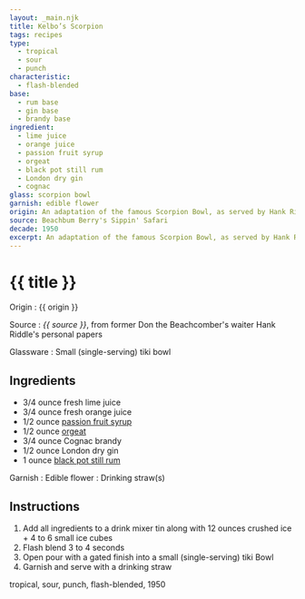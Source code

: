 ```yaml
---
layout: _main.njk
title: Kelbo’s Scorpion
tags: recipes
type:
  - tropical
  - sour
  - punch
characteristic:
  - flash-blended
base:
  - rum base
  - gin base
  - brandy base
ingredient:
  - lime juice
  - orange juice
  - passion fruit syrup
  - orgeat
  - black pot still rum
  - London dry gin
  - cognac
glass: scorpion bowl
garnish: edible flower
origin: An adaptation of the famous Scorpion Bowl, as served by Hank Riddle at Kelbo's on L.A.’s Fairfax Avenue in the 1950s.
source: Beachbum Berry's Sippin' Safari
decade: 1950
excerpt: An adaptation of the famous Scorpion Bowl, as served by Hank Riddle at Kelbo's on L.A.’s Fairfax Avenue in the 1950s.
---
```

<!-- markdownlint-disable MD025 -->
# {{ title }}
<!-- markdownlint-enable MD025 -->

Origin
  : {{ origin }}

Source
  : <cite><span data-pagefind-filter="Source">{{ source }}</span></cite>, from former Don the Beachcomber's waiter Hank Riddle's personal papers

Glassware
  : Small (single-serving) tiki bowl

## Ingredients

* 3/4 ounce fresh lime juice
* 3/4 ounce fresh orange juice
* 1/2 ounce [passion fruit syrup](/mixes/passion-fruit-syrup)
* 1/2 ounce [orgeat](/mixes/orgeat/)
* 3/4 ounce Cognac brandy
* 1/2 ounce London dry gin
* 1 ounce [black pot still rum](/rums/10-rum-black-pot-still/)

Garnish
  : <span data-pagefind-filter="Garnish">Edible flower</span>
  : <span data-pagefind-filter="Garnish">Drinking straw(s)</span>

## Instructions

1. Add all ingredients to a drink mixer tin along with 12 ounces crushed ice + 4 to 6 small ice cubes
2. Flash blend 3 to 4 seconds
3. Open pour with a gated finish into a small (single-serving) tiki Bowl
4. Garnish and serve with a drinking straw

<div
  data-pagefind-filter="
  "
>
</div>

<div
  data-cat[0]="Drink"
  data-type[0]="Tropical"
  data-type[1]="Sour"
  data-type[]="Punch"
  data-char[0]="Flash-blended"
  data-base[0]="Rum/Cane spirits"
  data-base[1]="Gin"
  data-base[2]="Brandy"
  data-ingredient[0]="Lime juice"
  data-ingredient[1]="Orange juice"
  data-ingredient[2]="Passion fruit syrup"
  data-ingredient[3]="Orgeat"
  data-ingredient[4]="Black pot still rum"
  data-ingredient[5]="Gin, London dry"
  data-ingredient[6]="Cognac"
  data-ingredient[7]="Brandy"
  data-origin[0]="Hank Riddle"
  data-origin[1]="Kelbo’s, Los Angeles"
  data-glass[0]="Tiki bowl"
  data-glass[1]="Tiki bowl, small (single-serving)"
  data-decade[0]="1950"
  data-pagefind-filter="
    Category[data-cat[0]],
    Type[data-type[0]],
    Type[data-type[1]],
    Type[data-type[1]],
    Characteristic[data-char[0]],
    Base[data-base[0]],
    Base[data-base[1]],
    Base[data-base[2]],
    Ingredient[data-ingredient[0]],
    Ingredient[data-ingredient[1]],
    Ingredient[data-ingredient[2]],
    Ingredient[data-ingredient[3]],
    Ingredient[data-ingredient[4]],
    Ingredient[data-ingredient[5]],
    Ingredient[data-ingredient[6]],
    Ingredient[data-ingredient[7]],
    Origin[data-origin[0]],
    Origin[data-origin[1]],
    Glassware[data-glass[0]],
    Glassware[data-glass[1]],
    Decade[data-decade[0]]
  "
>
</div>

<div class="keywords" aria-hidden>tropical, sour, punch, flash-blended, 1950</div>
